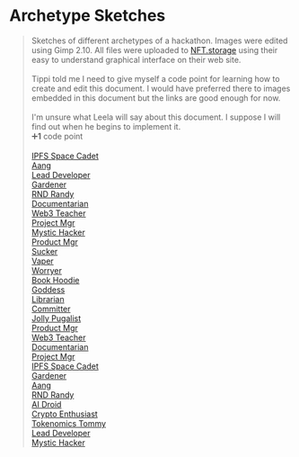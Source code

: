 # Archetype Sketches

>Sketches of different archetypes of a hackathon. Images were edited using Gimp 2.10. All files were uploaded to [NFT.storage](https://nft.storage/) using their easy to understand graphical interface on their web site.<br><br>
>Tippi told me I need to give myself a code point for learning how to create and edit this document. I would have preferred there to images embedded in this document but the links are good enough for now.<br><br>
>I'm unsure what Leela will say about this document. I suppose I will find out when he begins to implement it.<br>
:heavy_plus_sign:**1** code point<br><br>
[IPFS Space Cadet](https://ipfs.io/bafybeih4oxzw7zfgpokhfk3amxhkkkxkn54xow4uwskdb2nhgnfqqmvbbq)<br>
[Aang](https://ipfs.io/bafybeihxazgvkvu5ql6xy67usboq5t2eb4mntqqmjxbcl3vppaenxtcgb4)<br>
[Lead Developer](https://ipfs.io/bafybeidl2fxdcublvkhtnjyorvdwktz4byyb57md22gcte6cgtgd7ijeme)<br>
[Gardener](https://ipfs.io/bafybeibsnh2zxfgwzcjezld2meuv6e3fzhowike2wkodr2u4dverwyoanm)<br>
[RND Randy](https://ipfs.io/bafybeibdt2iiml5kmzllqiyruy5zzcjjmxqqczzmx7mudyyz5pnfmtzp2u)<br>
[Documentarian](https://ipfs.io/bafybeidm3jer3h2bflgykurcbtuxoplgswvgmvkbtri3cw5lem3j352hcu)<br>
[Web3 Teacher](https://ipfs.io/bafybeiaz6vu66ko4qeeapors2ldv7qs7qynl2upaqy6lvnp5wiuqonapku)<br>
[Project Mgr](https://ipfs.io/bafybeibbbuatg37nerjc74xke7lxn2ofzhl4yo7cpinyik7iajt46s7bua)<br>
[Mystic Hacker](https://ipfs.io/bafybeibhekxlwe3eksmu6ooezlk7qjey256su4lziocjbytgdzm5j2mgrq)<br>
[Product Mgr](https://ipfs.io/bafybeia7sq2hddrgeczaqhkxabkjbr2e5gfyt6ntn5trbxrwhzhu55dfkq)<br>
[Sucker](https://ipfs.io/ipfs/bafybeigyr2oacxcb7ffvoisrfb2tid4u7zzhym3ulkh6laixj4hmf4pzau)<br>
[Vaper](https://ipfs.io/ipfs/bafybeidf3q2xinbfv5ecoxffosliag3n44zax7dbfz4sye5uldtynq7uue)<br>
[Worryer](https://ipfs.io/ipfs/bafybeifqkcwtaxasrxapjlq6ovbrietwp26yfumhxgcoq2wkwjudflxsye)<br>
[Book Hoodie](https://ipfs.io/ipfs/bafybeicg3noennhgwjepstuusxhfo2aigursmq7tdlkwijwln5e5ttos4m)<br>
[Goddess](https://ipfs.io/ipfs/bafybeidd7syfuwaarddndz6wvwzanbjqqwbry5pqfc3l5kwuxtd75xneoq)<br>
[Librarian](https://ipfs.io/ipfs/bafybeibi4xdec4xxy27pbhdcqn5ntvl2wi6qzjcoe4wpuewojjpwa7yuie)<br>
[Committer](https://ipfs.io/ipfs/bafybeihponuvg6qk2vuna3icnwonnkufzddhj5hfpwxrbdbefnsiqadbhe)<br>
[Jolly Pugalist](https://ipfs.io/ipfs/bafybeidztsjtlpxuya4exc4vyhqnxxncmsoeprrrd5wo4rkijhyr5rxr2y)<br>
[Product Mgr](https://ipfs.io/ipfs/bafybeia7sq2hddrgeczaqhkxabkjbr2e5gfyt6ntn5trbxrwhzhu55dfkq)<br>
[Web3 Teacher](https://ipfs.io/ipfs/bafybeiaz6vu66ko4qeeapors2ldv7qs7qynl2upaqy6lvnp5wiuqonapku)<br>
[Documentarian](https://ipfs.io/ipfs/bafybeidm3jer3h2bflgykurcbtuxoplgswvgmvkbtri3cw5lem3j352hcu)<br>
[Project Mgr](https://ipfs.io/ipfs/bafybeibbbuatg37nerjc74xke7lxn2ofzhl4yo7cpinyik7iajt46s7bua)<br>
[IPFS Space Cadet](https://ipfs.io/ipfs/bafybeih4oxzw7zfgpokhfk3amxhkkkxkn54xow4uwskdb2nhgnfqqmvbbq)<br>
[Gardener](https://ipfs.io/ipfs/bafybeicxpy24ohveaskaby6zzirg2a5s74csg4dkiqxue36cbnjwyupal4)<br>
[Aang](https://ipfs.io/ipfs/bafybeihxazgvkvu5ql6xy67usboq5t2eb4mntqqmjxbcl3vppaenxtcgb4)<br>
[RND Randy](https://ipfs.io/ipfs/bafybeibdt2iiml5kmzllqiyruy5zzcjjmxqqczzmx7mudyyz5pnfmtzp2u)<br>
[AI Droid](https://ipfs.io/ipfs/bafybeifgjikfedbubmsgppikbl5fccdbjsgitsqgvbk6fhdhcajmrrfhb4)<br>
[Crypto Enthusiast](https://ipfs.io/ipfs/bafybeihx5iloylvzrynibxz77qlsnl44pxh6x3t6y333veikfdqngwwcka)<br>
[Tokenomics Tommy](https://ipfs.io/ipfs/bafybeifocns76bdxzcb2xsro6hweou2d242lne7xuazrqqpnhveeaqxm7a)<br>
[Lead Developer](https://ipfs.io/ipfs/bafybeidl2fxdcublvkhtnjyorvdwktz4byyb57md22gcte6cgtgd7ijeme)<br>
[Mystic Hacker](https://ipfs.io/ipfs/bafybeibhekxlwe3eksmu6ooezlk7qjey256su4lziocjbytgdzm5j2mgrq)<br>
